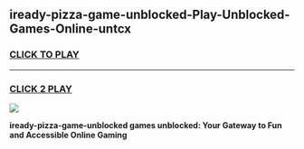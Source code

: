 
## iready-pizza-game-unblocked-Play-Unblocked-Games-Online-untcx
<h3>
<a href="https://premium76.site?title=iready-pizza-game-unblocked&ref=24A">CLICK TO PLAY</a></h3>
<hr>

<h3>
<a href="https://premium76.site?title=iready-pizza-game-unblocked&ref=24A">CLICK 2 PLAY</a>
  
</h3>

<a href="https://premium76.site?title=iready-pizza-game-unblocked&ref=24A"><img src="https://clearcache.store/games.png"></a>


**iready-pizza-game-unblocked games unblocked: Your Gateway to Fun and Accessible Online Gaming**
